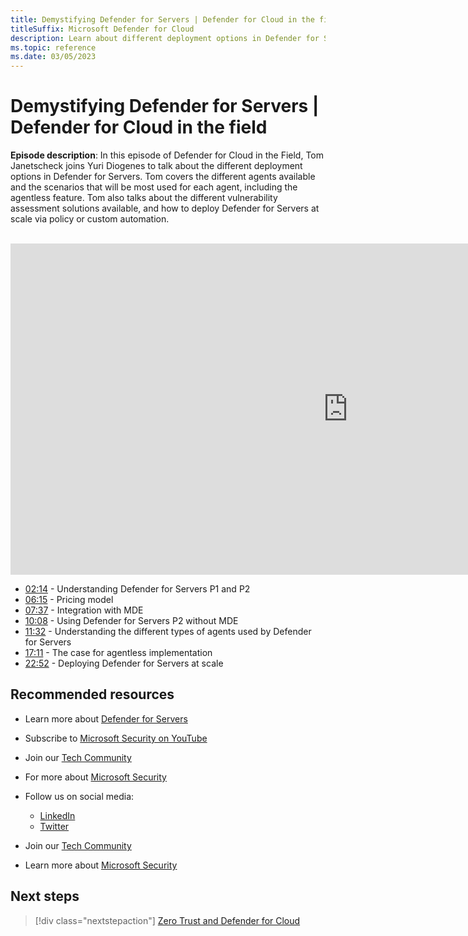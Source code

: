 ```yaml
---
title: Demystifying Defender for Servers | Defender for Cloud in the field
titleSuffix: Microsoft Defender for Cloud
description: Learn about different deployment options in Defender for Servers
ms.topic: reference
ms.date: 03/05/2023
---
```


# Demystifying Defender for Servers | Defender for Cloud in the field

**Episode description**: In this episode of Defender for Cloud in the Field, Tom Janetscheck joins Yuri Diogenes to talk about the different deployment options in Defender for Servers. Tom covers the different agents available and the scenarios that will be most used for each agent, including the agentless feature. Tom also talks about the different vulnerability assessment solutions available, and how to deploy Defender for Servers at scale via policy or custom automation.
<br>
<br>
<iframe src="https://aka.ms/docs/player?id=dd9d789d-6685-47f1-9947-d31966aa4372" width="1080" height="530" allowFullScreen="true" frameBorder="0"></iframe>

- [02:14](/shows/mdc-in-the-field/demystify-servers#time=02m14s) - Understanding Defender for Servers P1 and P2
- [06:15](/shows/mdc-in-the-field/demystify-servers#time=06m15s) - Pricing model
- [07:37](/shows/mdc-in-the-field/demystify-servers#time=07m37s) - Integration with MDE
- [10:08](/shows/mdc-in-the-field/demystify-servers#time=10m08s) - Using Defender for Servers P2 without MDE
- [11:32](/shows/mdc-in-the-field/demystify-servers#time=11m32s) - Understanding the different types of agents used by Defender for Servers
- [17:11](/shows/mdc-in-the-field/demystify-servers#time=17m11s) - The case for agentless implementation
- [22:52](/shows/mdc-in-the-field/demystify-servers#time=22m52s) - Deploying Defender for Servers at scale


## Recommended resources
  - Learn more about [Defender for Servers](plan-defender-for-servers.md) 
  - Subscribe to [Microsoft Security on YouTube](https://www.youtube.com/playlist?list=PL3ZTgFEc7LysiX4PfHhdJPR7S8mGO14YS)
  - Join our [Tech Community](https://aka.ms/SecurityTechCommunity)
  - For more about [Microsoft Security](https://msft.it/6002T9HQY)

- Follow us on social media:

     - [LinkedIn](https://www.youtube.com/redirect?event=video_description&redir_token=QUFFLUhqbFk5TXZuQld2NlpBRV9BQlJqMktYSm95WWhCZ3xBQ3Jtc0tsQU13MkNPWGNFZzVuem5zc05wcnp0VGxybHprVTkwS2todWw0b0VCWUl4a2ZKYVktNGM1TVFHTXpmajVLcjRKX0cwVFNJaDlzTld4MnhyenBuUGRCVmdoYzRZTjFmYXRTVlhpZGc4MHhoa3N6ZDhFMA&q=https%3A%2F%2Fwww.linkedin.com%2Fshowcase%2Fmicrosoft-security%2F)
     - [Twitter](https://twitter.com/msftsecurity)

- Join our [Tech Community](https://aka.ms/SecurityTechCommunity)

- Learn more about [Microsoft Security](https://msft.it/6002T9HQY)

## Next steps

> [!div class="nextstepaction"]
> [Zero Trust and Defender for Cloud](episode-twenty-eight.md)
